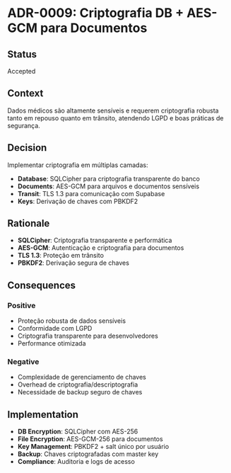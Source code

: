 # ADR-0009: Criptografia DB + AES-GCM para Documentos

## Status
Accepted

## Context
Dados médicos são altamente sensíveis e requerem criptografia robusta tanto em repouso quanto em trânsito, atendendo LGPD e boas práticas de segurança.

## Decision
Implementar criptografia em múltiplas camadas:
- **Database**: SQLCipher para criptografia transparente do banco
- **Documents**: AES-GCM para arquivos e documentos sensíveis
- **Transit**: TLS 1.3 para comunicação com Supabase
- **Keys**: Derivação de chaves com PBKDF2

## Rationale
- **SQLCipher**: Criptografia transparente e performática
- **AES-GCM**: Autenticação e criptografia para documentos
- **TLS 1.3**: Proteção em trânsito
- **PBKDF2**: Derivação segura de chaves

## Consequences
### Positive
- Proteção robusta de dados sensíveis
- Conformidade com LGPD
- Criptografia transparente para desenvolvedores
- Performance otimizada

### Negative
- Complexidade de gerenciamento de chaves
- Overhead de criptografia/descriptografia
- Necessidade de backup seguro de chaves

## Implementation
- **DB Encryption**: SQLCipher com AES-256
- **File Encryption**: AES-GCM-256 para documentos
- **Key Management**: PBKDF2 + salt único por usuário
- **Backup**: Chaves criptografadas com master key
- **Compliance**: Auditoria e logs de acesso
